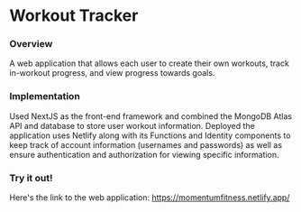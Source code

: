 # Workout Tracker
### Overview
A web application that allows each user to create their own workouts, track in-workout progress, and view progress towards goals.
### Implementation
Used NextJS as the front-end framework and combined the MongoDB Atlas API and database to store user workout information. Deployed
the application uses Netlify along with its Functions and Identity components to keep track of account information (usernames and passwords) as well as
ensure authentication and authorization for viewing specific information.
### Try it out!
Here's the link to the web application: https://momentumfitness.netlify.app/
